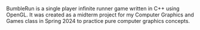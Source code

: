 BumbleRun is a single player infinite runner game written in C++ using OpenGL. It was created as a midterm project for my Computer Graphics and Games class in Spring 2024 to practice pure computer graphics concepts.
